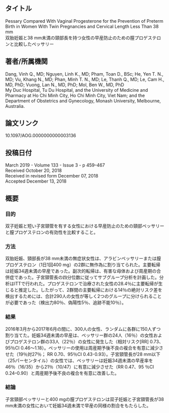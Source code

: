 ## タイトル
Pessary Compared With Vaginal Progesterone for the Prevention of Preterm Birth in Women With Twin Pregnancies and Cervical Length Less Than 38 mm  
双胎妊娠と38 mm未満の頸部長を持つ女性の早産防止のための膣プロゲステロンと比較したペッサリー

## 著者/所属機関
Dang, Vinh Q., MD; Nguyen, Linh K., MD; Pham, Toan D., BSc; He, Yen T. N., MD; Vu, Khang N., MD; Phan, Minh T. N., MD; Le, Thanh Q., MD; Le, Cam H., MD, PhD; Vuong, Lan N., MD, PhD; Mol, Ben W., MD, PhD  
My Duc Hospital, Tu Du Hospital, and the University of Medicine and Pharmacy at Ho Chi Minh City, Ho Chi Minh City, Viet Nam; and the Department of Obstetrics and Gynecology, Monash University, Melbourne, Australia.

## 論文リンク
10.1097/AOG.0000000000003136

## 投稿日付
March 2019 - Volume 133 - Issue 3 - p 459–467  
Received October 20, 2018  
Received in revised form December 07, 2018  
Accepted December 13, 2018

## 概要
### 目的
双子妊娠と短い子宮頸管を有する女性における早産防止のための頸部ペッサリーと膣プロゲステロンの有効性を比較すること。

### 方法
双胎妊娠、頸部長が38 mm未満の無症状女性は、アラビンペッサリーまたは膣プロゲステロン（1日1回400 mg）の2群に無作為に割り当てられた。主要転帰は妊娠34週未満の早産であった。副次的転帰は、有害な母体および周産期の合併症であった。子宮頸管長の四分位数に従ってサブグループ分析を計画した。分析はITTで行われた。プロゲステロンで治療された女性の28.4％に主要転帰が生じると推定した。したがって、2群間の主要転帰における14％の絶対リスク差を検出するためには、合計290人の女性が等しく2つのグループに分けられることが必要であった（検出力80％、偽陽性5％、追跡不能10％）。

### 結果
2016年3月から2017年6月の間に、300人の女性、ランダムに各群に150人ずつ割り当てた。妊娠34週未満の早産は、ペッサリー群の24人（16％）の女性およびプロゲステロン群の33人（22％）の女性に発生した（相対リスク[RR] 0.73、95％CI 0.46〜1.18）。ペッサリーの使用は周産期予後不良の複合を有意に減少させた（19％対27％； RR 0.70、95％CI 0.43-0.93）。子宮頸管長が28 mm以下（25パーセンタイル）の女性では、ペッサリーは妊娠34週未満の早産率を46％（16/35）から21％（10/47）に有意に減少させた（RR 0.47、95 ％CI 0.24–0.90）と周産期予後不良の複合を有意に改善した。

### 結論
子宮頸部ペッサリーと400 mgの膣プロゲステロンは双子妊娠と子宮頸管長が38 mm未満の女性において妊娠34週未満で早産の同様の割合をもたらした。

